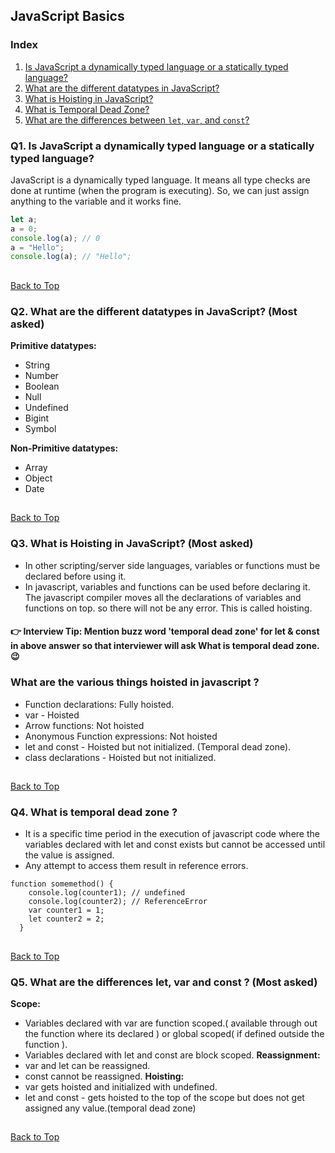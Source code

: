 ## JavaScript Basics

### Index
1. [Is JavaScript a dynamically typed language or a statically typed language?](#q1-is-javascript-a-dynamically-typed-language-or-a-statically-typed-language)
2. [What are the different datatypes in JavaScript?](#q2-what-are-the-different-datatypes-in-javascript-most-asked)
3. [What is Hoisting in JavaScript?](#q3-what-is-hoisting-in-javascript-most-asked)
4. [What is Temporal Dead Zone?](#q4-what-is-temporal-dead-zone)
5. [What are the differences between `let`, `var`, and `const`?](#q5-what-are-the-differences-between-let-var-and-const)


   
### Q1. Is JavaScript a dynamically typed language or a statically typed language?
JavaScript is a dynamically typed language. It means all type checks are done at runtime (when the program is executing). So, we can just assign anything to the variable and it works fine.

```javascript
let a;
a = 0;
console.log(a); // 0
a = "Hello";
console.log(a); // "Hello";
```
##
[Back to Top](#javascript-basics)

### Q2. What are the different datatypes in JavaScript? (Most asked)

**Primitive datatypes:**
- String
- Number
- Boolean
- Null
- Undefined
- Bigint
- Symbol

**Non-Primitive datatypes:**
- Array
- Object
- Date
##
[Back to Top](#javascript-basics)

### Q3. What is Hoisting in JavaScript? (Most asked)
- In other scripting/server side languages, variables or functions must be declared before using it.
- In javascript, variables and functions can be used before declaring it. The javascript compiler moves all the declarations of variables and functions on top. so there will not be any error. This is called hoisting.
#### 👉 Interview Tip: Mention buzz word 'temporal dead zone' for let & const in above answer so that interviewer will ask What is temporal dead zone. 😉
### What are the various things hoisted in javascript ?
  - Function declarations: Fully hoisted.
  - var - Hoisted
  - Arrow functions: Not hoisted
  - Anonymous Function expressions: Not hoisted
  - let and const - Hoisted but not initialized. (Temporal dead zone).
  - class declarations - Hoisted but not initialized.
##
[Back to Top](#javascript-basics)

### Q4. What is temporal dead zone ?
- It is a specific time period in the execution of javascript code where the variables declared with let and const exists but cannot be accessed until the value is assigned.
- Any attempt to access them result in reference errors.
```
function somemethod() {
    console.log(counter1); // undefined
    console.log(counter2); // ReferenceError
    var counter1 = 1;
    let counter2 = 2;
  }
```
##
[Back to Top](#javascript-basics)

### Q5. What are the differences let, var and const ? (Most asked)

**Scope:**
- Variables declared with var are function scoped.( available through out the function where its declared ) or global scoped( if defined outside the function ).
- Variables declared with let and const are block scoped.
**Reassignment:**
- var and let can be reassigned.
- const cannot be reassigned.
**Hoisting:**
- var gets hoisted and initialized with undefined.
- let and const - gets hoisted to the top of the scope but does not get assigned any value.(temporal dead zone)
  
##
[Back to Top](#javascript-basics)
